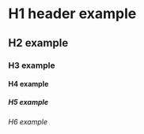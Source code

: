 # H1 header example
## H2 example
### H3 example
#### H4 example
##### H5 example
###### H6 example
